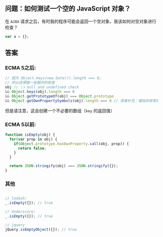 ## 问题：如何测试一个空的 JavaScript 对象？

在 `AJAX` 请求之后，有时我的程序可能会返回一个空对象，我该如何对空对象进行检查？

```js
var a = {};
```


## 答案

### ECMA 5之后:

```js
// 因为 Object.keys(new Date()).length === 0;
// 所以还得做一些额外的检查
obj // 👈 null and undefined check
&& Object.keys(obj).length === 0
&& Object.getPrototypeOf(obj) === Object.prototype
&& Object.getOwnPropertySymbols(obj).length === 0 // 译者补充：增加非枚举属性
```

但是请注意，这会创建一个不必要的数组（`key` 的返回值）

### ECMA 5以前:

```js
function isEmpty(obj) {
  for(var prop in obj) {
    if(Object.prototype.hasOwnProperty.call(obj, prop)) {
      return false;
    }
  }

  return JSON.stringify(obj) === JSON.stringify({});
}
```

### 其他

```js

// lodash:
_.isEmpty({}); // true

// Underscore:
_.isEmpty({}); // true

// jquery
jQuery.isEmptyObject({}); // true
```
